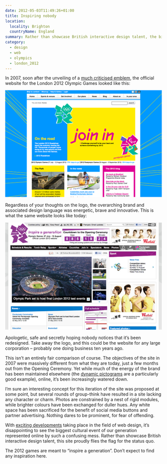 ```yaml
---
date: 2012-05-03T11:49:26+01:00
title: Inspiring nobody
location:
  locality: Brighton
  countryName: England
summary: Rather than showcase British interactive design talent, the biggest cultural event of our generation has been represented online by an uninspired mess that flies the flag for the status quo.
category:
  - design
  - web
  - olympics
  - london_2012
---
```


In 2007, soon after the unveiling of a [much criticised emblem][1], the official website for the London 2012 Olympic Games looked like this:

[![Screenshot of the London 2012 website from 2007.](../media/2012/124/a1/london2012_2007.png "London2012.com in 2007.")][i1]

Regardless of your thoughts on the logo, the overarching brand and associated design language was energetic, brave and innovative. This is what the same website looks like today:

[![Screenshot of the London 2012 website from today.](../media/2012/124/a1/london2012_2012.png "London2012.com today.")][i2]

Apologetic, safe and secretly hoping nobody notices that it’s been redesigned. Take away the logo, and this could be the website for any large corporation – probably one doing business ten years ago.

This isn’t an entirely fair comparison of course. The objectives of the site in 2007 were massively different from what they are today, just a few months out from the Opening Ceremony. Yet while much of the energy of the brand has been maintained elsewhere (the [dynamic pictograms][2] are a particularly good example), online, it’s been increasingly watered down.

I’m sure an interesting concept for this iteration of the site was proposed at some point, but several rounds of group-think have resulted in a site lacking any character or charm. Photos are constrained by a nest of rigid modules, while brighter colours have been exchanged for duller hues. Any white space has been sacrificed for the benefit of social media buttons and partner advertising. Nothing dares to be prominent, for fear of offending.

With [exciting developments][3] taking place in the field of web design, it’s disappointing to see the biggest cultural event of our generation represented online by such a confusing mess. Rather than showcase British interactive design talent, this site proudly flies the flag for the status quo.

The 2012 games are meant to “inspire a generation”. Don’t expect to find any inspiration here.

[1]: https://lloydyweb.paulrobertlloyd.com/blog/2007/06/2012_and_all_that
[2]: http://creativereview.co.uk/cr-blog/2009/october/london-2012-pictograms
[3]: http://alistapart.com/articles/responsive-web-design/
[i1]: https://web.archive.org/web/20070910112153/http://london2012.com/
[i2]: https://web.archive.org/web/20120503215130/http://london2012.com/
